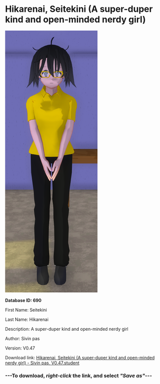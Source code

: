 # Hikarenai, Seitekini (A super-duper kind and open-minded nerdy girl)

<img src="https://raw.githubusercontent.com/Arbiter1223/Daigaku-Gurashi-Custom-Students/master/Students/Files/Hikarenai%2C%20Seitekini%20(A%20super-duper%20kind%20and%20open-minded%20nerdy%20girl).png" title="Hikarenai, Seitekini (A super-duper kind and open-minded nerdy girl) - Sivin pas, V0.47">

**Database ID: 690**

First Name: Seitekini

Last Name: Hikarenai

Description: A super-duper kind and open-minded nerdy girl

Author: Sivin pas

Version: V0.47

Download link: <a href="https://raw.githubusercontent.com/Arbiter1223/Daigaku-Gurashi-Custom-Students/master/Students/Files/Hikarenai%2C%20Seitekini%20(A%20super-duper%20kind%20and%20open-minded%20nerdy%20girl)%20-%20Sivin%20pas%2C%20V0.47.student">Hikarenai, Seitekini (A super-duper kind and open-minded nerdy girl) - Sivin pas, V0.47.student</a>

### ---**To download, _right-click_ the link, and select _"Save as"_**---
